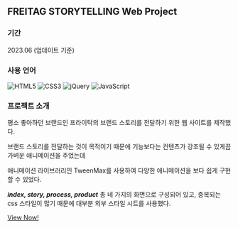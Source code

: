 ## FREITAG STORYTELLING Web Project

### 기간
2023.06 (업데이트 기준)

### 사용 언어
![HTML5](https://img.shields.io/badge/html5-%23E34F26.svg?style=for-the-badge&logo=html5&logoColor=white)
![CSS3](https://img.shields.io/badge/css3-%231572B6.svg?style=for-the-badge&logo=css3&logoColor=white)
![jQuery](https://img.shields.io/badge/jquery-%230769AD.svg?style=for-the-badge&logo=jquery&logoColor=white)
![JavaScript](https://img.shields.io/badge/javascript-%23323330.svg?style=for-the-badge&logo=javascript&logoColor=%23F7DF1E)

### 프로젝트 소개
평소 좋아하던 브랜드인 프라이탁의 브랜드 스토리를 전달하기 위한 웹 사이트를 제작했다. 

브랜드 스토리를 전달하는 것이 목적이기 때문에 기능보다는 컨텐츠가 강조될 수 있게끔 가벼운 애니메이션을 주었는데

애니메이션 라이브러리인 TweenMax를 사용하여 다양한 애니메이션을 보다 쉽게 구현할 수 있었다.

___index, story, process, product___ 총 네 가지의 화면으로 구성되어 있고, 중복되는 css 스타일이 많기 때문에 대부분 외부 스타일 시트를 사용했다. 


[View Now!](https://to-ql.github.io/freitag-project/)
